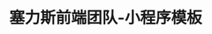 <!--
 * @Author: 肖锦
 * @Date: 2021-06-04 09:19:58
 * @LastEditTime: 2021-06-04 09:20:41
 * @Description: file content
 * @LastEditors: 肖锦
-->

# 塞力斯前端团队-小程序模板
